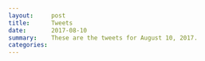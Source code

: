 ```yaml
---
layout:     post
title:      Tweets
date:       2017-08-10
summary:    These are the tweets for August 10, 2017.
categories:
---
```


